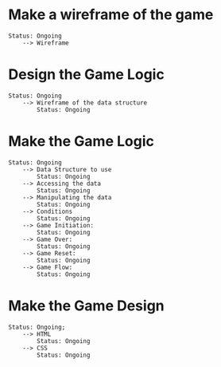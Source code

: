 # Make a wireframe of the game
    Status: Ongoing
        --> Wireframe
# Design the Game Logic
    Status: Ongoing
        --> Wireframe of the data structure
            Status: Ongoing
# Make the Game Logic
    Status: Ongoing
        --> Data Structure to use
            Status: Ongoing
        --> Accessing the data
            Status: Ongoing
        --> Manipulating the data
            Status: Ongoing
        --> Conditions
            Status: Ongoing
        --> Game Initiation:
            Status: Ongoing
        --> Game Over:
            Status: Ongoing
        --> Game Reset:
            Status: Ongoing
        --> Game Flow:
            Status: Ongoing
# Make the Game Design
    Status: Ongoing;
        --> HTML
            Status: Ongoing
        --> CSS
            Status: Ongoing